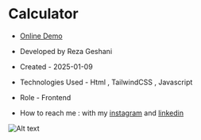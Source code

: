 # Calculator

- [Online Demo](https://rezageshaniweb.github.io/Calculator/)

- Developed by Reza Geshani

- Created - 2025-01-09

- Technologies Used - Html , TailwindCSS , Javascript

- Role - Frontend

- How to reach me : with my [instagram](https://www.instagram.com/rezageshani_web) and [linkedin](http://www.linkedin.com/in/reza-geshani-web)


![Alt text](https://github.com/user-attachments/assets/e6cf4fdf-57a2-4459-9704-058bb17d0b2b)
